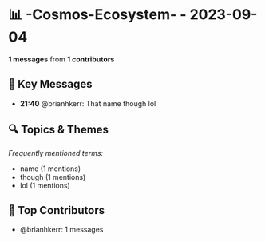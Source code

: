 # 📊 -Cosmos-Ecosystem- - 2023-09-04
**1 messages** from **1 contributors**

## 💬 Key Messages
- **21:40** @brianhkerr: That name though lol

## 🔍 Topics & Themes
*Frequently mentioned terms:*
- name (1 mentions)
- though (1 mentions)
- lol (1 mentions)

## 👥 Top Contributors
- @brianhkerr: 1 messages